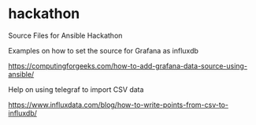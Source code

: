# hackathon
Source Files for Ansible Hackathon


Examples on how to set the source for Grafana as influxdb

https://computingforgeeks.com/how-to-add-grafana-data-source-using-ansible/


Help on using telegraf to import CSV data

https://www.influxdata.com/blog/how-to-write-points-from-csv-to-influxdb/


